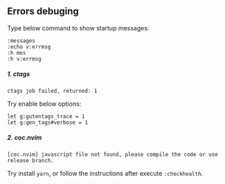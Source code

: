 

## Errors debuging

Type below command to show startup messages:

```
:messages
:echo v:errmsg
:h mes
:h v:errmsg
```

##### 1. ctags

```
ctags job failed, returned: 1
```

Try enable below options:

```
let g:gutentags_trace = 1
let g:gen_tags#verbose = 1
```

##### 2. coc.nvim

```
[coc.nvim] javascript file not found, please compile the code or use release branch.
```

Try install `yarn`, or follow the instructions after execute `:checkhealth`.


